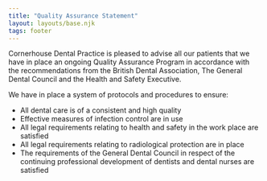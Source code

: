 ```yaml
---
title: "Quality Assurance Statement"
layout: layouts/base.njk
tags: footer
---
```


Cornerhouse Dental Practice is pleased to advise all our patients that we have in place an ongoing Quality Assurance Program in accordance with the recommendations from the British Dental Association, The General Dental Council and the Health and Safety Executive.

We have in place a system of protocols and procedures to ensure:

- All dental care is of a consistent and high quality
- Effective measures of infection control are in use
- All legal requirements relating to health and safety in the work place are satisfied
- All legal requirements relating to radiological protection are in place
- The requirements of the General Dental Council in respect of the continuing professional development of dentists and dental nurses are satisfied